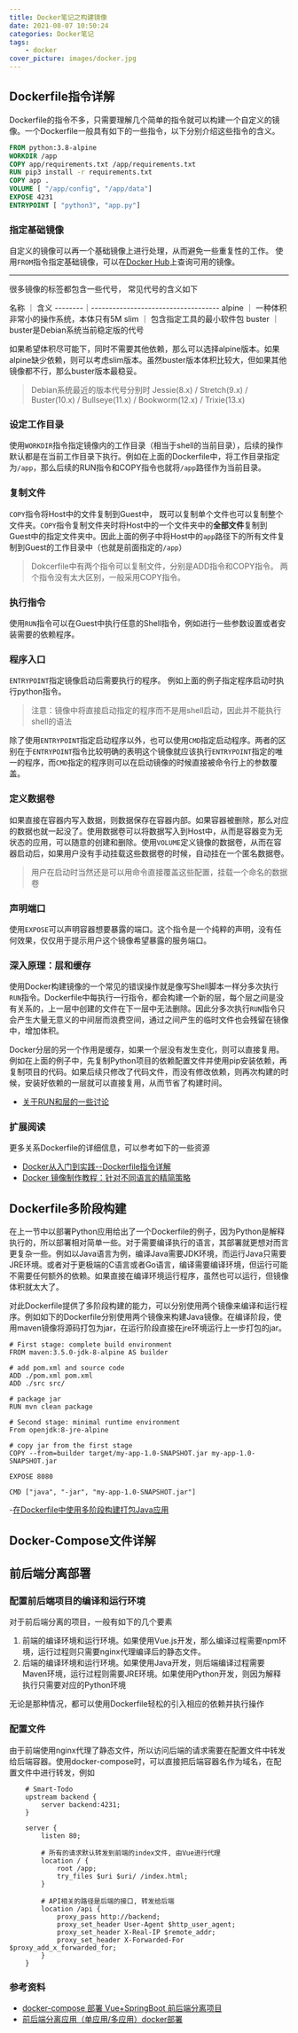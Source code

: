 ```yaml
---
title: Docker笔记之构建镜像
date: 2021-08-07 10:50:24
categories: Docker笔记
tags:
    - docker
cover_picture: images/docker.jpg
---
```

<!-- <script type="text/javascript" src="https://cdnjs.cloudflare.com/ajax/libs/mathjax/2.7.4/MathJax.js?config=default"></script> -->




Dockerfile指令详解
-------------------


Dockerfile的指令不多，只需要理解几个简单的指令就可以构建一个自定义的镜像。一个Dockerfile一般具有如下的一些指令，以下分别介绍这些指令的含义。

```Dockerfile
FROM python:3.8-alpine
WORKDIR /app
COPY app/requirements.txt /app/requirements.txt
RUN pip3 install -r requirements.txt
COPY app .
VOLUME [ "/app/config", "/app/data"]
EXPOSE 4231
ENTRYPOINT [ "python3", "app.py"]
```

### 指定基础镜像

自定义的镜像可以再一个基础镜像上进行处理，从而避免一些重复性的工作。 使用`FROM`指令指定基础镜像，可以在[Docker Hub](https://hub.docker.com/)上查询可用的镜像。

--------

很多镜像的标签都包含一些代号， 常见代号的含义如下

名称     ｜ 含义
--------｜------------------------------------
alpine  ｜ 一种体积非常小的操作系统，本体只有5M
slim    ｜ 包含指定工具的最小软件包
buster  ｜ buster是Debian系统当前稳定版的代号

如果希望体积尽可能下，同时不需要其他依赖，那么可以选择alpine版本。如果alpine缺少依赖，则可以考虑slim版本。虽然buster版本体积比较大，但如果其他镜像都不行，那么buster版本最稳妥。


> Debian系统最近的版本代号分别时 Jessie(8.x) / Stretch(9.x) / Buster(10.x) / Bullseye(11.x) / Bookworm(12.x) / Trixie(13.x)

### 设定工作目录

使用`WORKDIR`指令指定镜像内的工作目录（相当于shell的当前目录），后续的操作默认都是在当前工作目录下执行。例如在上面的Dockerfile中，将工作目录指定为`/app`，那么后续的RUN指令和COPY指令也就将`/app`路径作为当前目录。

### 复制文件

`COPY`指令将Host中的文件复制到Guest中， 既可以复制单个文件也可以复制整个文件夹。`COPY`指令复制文件夹时将Host中的一个文件夹中的**全部文件**复制到Guest中的指定文件夹中。因此上面的例子中将Host中的`app`路径下的所有文件复制到Guest的工作目录中（也就是前面指定的`/app`）

> Dokcerfile中有两个指令可以复制文件，分别是ADD指令和COPY指令。 两个指令没有太大区别，一般采用COPY指令。

### 执行指令

使用`RUN`指令可以在Guest中执行任意的Shell指令，例如进行一些参数设置或者安装需要的依赖程序。


### 程序入口

`ENTRYPOINT`指定镜像启动后需要执行的程序。 例如上面的例子指定程序启动时执行python指令。

> 注意：镜像中将直接启动指定的程序而不是用shell启动，因此并不能执行shell的语法

除了使用`ENTRYPOINT`指定启动程序以外，也可以使用`CMD`指定启动程序。两者的区别在于`ENTRYPOINT`指令比较明确的表明这个镜像就应该执行`ENTRYPOINT`指定的唯一的程序，而`CMD`指定的程序则可以在启动镜像的时候直接被命令行上的参数覆盖。

### 定义数据卷

如果直接在容器内写入数据，则数据保存在容器内部。如果容器被删除，那么对应的数据也就一起没了。使用数据卷可以将数据写入到Host中，从而是容器变为无状态的应用，可以随意的创建和删除。使用`VOLUME`定义镜像的数据卷，从而在容器启动后，如果用户没有手动挂载这些数据卷的时候，自动挂在一个匿名数据卷。

> 用户在启动时当然还是可以用命令直接覆盖这些配置，挂载一个命名的数据卷

### 声明端口

使用`EXPOSE`可以声明容器想要暴露的端口。这个指令是一个纯粹的声明，没有任何效果，仅仅用于提示用户这个镜像希望暴露的服务端口。

### 深入原理：层和缓存

使用Docker构建镜像的一个常见的错误操作就是像写Shell脚本一样分多次执行`RUN`指令。Dockerfile中每执行一行指令，都会构建一个新的层，每个层之间是没有关系的，上一层中创建的文件在下一层中无法删除。因此分多次执行`RUN`指令只会产生大量无意义的中间层而浪费空间，通过之间产生的临时文件也会残留在镜像中，增加体积。

Docker分层的另一个作用是缓存，如果一个层没有发生变化，则可以直接复用。例如在上面的例子中，先复制Python项目的依赖配置文件并使用pip安装依赖，再复制项目的代码。如果后续只修改了代码文件，而没有修改依赖，则再次构建的时候，安装好依赖的一层就可以直接复用，从而节省了构建时间。

- [关于RUN和层的一些讨论](https://yeasy.gitbook.io/docker_practice/image/build#run-zhi-hang-ming-ling)

### 扩展阅读

更多关系Dockerfile的详细信息，可以参考如下的一些资源

- [Docker从入门到实践--Dockerfile指令详解](https://yeasy.gitbook.io/docker_practice/image/dockerfile)
- [Docker 镜像制作教程：针对不同语言的精简策略](https://xie.infoq.cn/article/9d564171a39e38661bea6092c)



Dockerfile多阶段构建
-------------------

在上一节中以部署Python应用给出了一个Dockerfile的例子，因为Python是解释执行的，所以部署相对简单一些。对于需要编译执行的语言，其部署就更想对而言更复杂一些。例如以Java语言为例，编译Java需要JDK环境，而运行Java只需要JRE环境。或者对于更极端的C语言或者Go语言，编译需要编译环境，但运行可能不需要任何额外的依赖。如果直接在编译环境运行程序，虽然也可以运行，但镜像体积就太大了。

对此Dockerfile提供了多阶段构建的能力，可以分别使用两个镜像来编译和运行程序。例如如下的Dockerfile分别使用两个镜像来构建Java镜像。在编译阶段，使用maven镜像将源码打包为jar，在运行阶段直接在jre环境运行上一步打包的jar。

```
# First stage: complete build environment
FROM maven:3.5.0-jdk-8-alpine AS builder

# add pom.xml and source code
ADD ./pom.xml pom.xml
ADD ./src src/

# package jar
RUN mvn clean package

# Second stage: minimal runtime environment
From openjdk:8-jre-alpine

# copy jar from the first stage
COPY --from=builder target/my-app-1.0-SNAPSHOT.jar my-app-1.0-SNAPSHOT.jar

EXPOSE 8080

CMD ["java", "-jar", "my-app-1.0-SNAPSHOT.jar"]
```

-[在Dockerfile中使用多阶段构建打包Java应用](https://help.aliyun.com/document_detail/173175.html)




Docker-Compose文件详解
---------------------







前后端分离部署
-------------


### 配置前后端项目的编译和运行环境

对于前后端分离的项目，一般有如下的几个要素

1. 前端的编译环境和运行环境。如果使用Vue.js开发，那么编译过程需要npm环境，运行过程则只需要nginx代理编译后的静态文件。
2. 后端的编译环境和运行环境。如果使用Java开发，则后端编译过程需要Maven环境，运行过程则需要JRE环境。如果使用Python开发，则因为解释执行只需要对应的Python环境

无论是那种情况，都可以使用Dockerfile轻松的引入相应的依赖并执行操作


### 配置文件

由于前端使用nginx代理了静态文件，所以访问后端的请求需要在配置文件中转发给后端容器。使用docker-compose时，可以直接把后端容器名作为域名，在配置文件中进行转发，例如

```
    # Smart-Todo
    upstream backend {
        server backend:4231;
    }

    server {
        listen 80;

        # 所有的请求默认转发到前端的index文件, 由Vue进行代理 
        location / {
            root /app;
            try_files $uri $uri/ /index.html;
        }  
        
        # API相关的路径是后端的接口, 转发给后端
        location /api {
            proxy_pass http://backend;
            proxy_set_header User-Agent $http_user_agent;
            proxy_set_header X-Real-IP $remote_addr;
            proxy_set_header X-Forwarded-For $proxy_add_x_forwarded_for;
        }
    }
```

### 参考资料

- [docker-compose 部署 Vue+SpringBoot 前后端分离项目](https://segmentfault.com/a/1190000021008496)
- [前后端分离应用（单应用/多应用）docker部署](https://segmentfault.com/a/1190000023939043)
